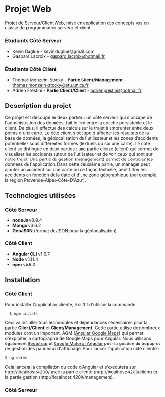 # Projet Web
Projet de Serveur/Client Web, mise en application des concepts vus en classe de programmation serveur et client.
### Étudiants Côté Serveur
* Kevin Duglue - <kevin.duglue@gmail.com>
* Gaspard Lacroix - <gaspard.lacroix@hotmail.fr> 

### Étudiants Côté Client
* Thomas Monzein-Stocky - **Partie Client/Management** - <thomas.monzein-stocky@etu.unice.fr>
* Adrien Prestini - **Partie Client/Client** - <adrienprestini@hotmail.fr>

## Description du projet
Ce projet est découpé en deux parties : un côté serveur qui s'occupe de l'administration des données, fait le lien entre la couche persistente et le client. De plus, il effectue des calculs sur le trajet à emprunter entre deux points d'une carte.
Le côté client s'occupe d'afficher les résultats de la base de données, la géolocalisation de l'utilisateur et les zones d'accidents potentielles sous différentes formes (textuels ou sur une carte).
Le côté client se distingue en deux parties : une partie cliente (client) qui permet de visualiser les accidents autour de l'utilisateur et de voir ceux qui sont sur notre trajet. Une partie de gestion (management) permet de contrôler les données de l'application. Dans cette deuxième partie, un manager peut ajouter un accident sur une carte ou de façon textuelle, peut filtrer les accidents en fonction de la date et d'une zone géographique (par exemple, la région Provence-Alpes-Côte-D'Azur).

## Technologies utilisées
### Côté Serveur
* **nodeJs** v8.9.4
* **Mongo** v3.6.2
* **GeoJSON** (format de JSON pour la géolocalisation)

### Côté Client
* **Angular CLI** v1.6.7
* **Node** v6.11.4
* **npm** v5.6.0

## Installation

### Côté Client
Pour installer l'application cliente, il suffit d'utiliser la commande 
```
  $ npm install
  ```
Ceci va installer tous les modules et dépendances nécessaires pour la partie **Client/Client** et **Client/Management**. Cette partie utilise de nombreux modules dont un important, AGM ([Angular Google Maps](https://angular-maps.com/guides/getting-started/)) qui permet d'exploiter la cartographie de Google Maps pour Angular. Nous utilisons également [Bootstrap](https://getbootstrap.com/) et [Google Material Angular](https://material.angular.io/) pour la gestion de popup et de gestion des panneaux d'affichage.
Pour lancer l'application côté cliente : 
```
$ ng serve
```
Cela lancera la compilation du code d'Angular et s'executera sur http://localhost:4200/ avec la partie cliente (http://localhost:4200/client) et la partie gestion (http://localhost:4200/management).

### Côté Serveur
